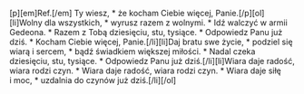 [p][em]Ref.[/em] Ty wiesz, * że kocham Ciebie więcej, Panie.[/p][ol][li]Wolny dla wszystkich, * wyrusz razem z wolnymi. * Idź walczyć w armii Gedeona. * Razem z Tobą dziesięciu, stu, tysiące. * Odpowiedz Panu już dziś. * Kocham Ciebie więcej, Panie.[/li][li]Daj bratu swe życie, * podziel się wiarą i sercem, * bądź świadkiem większej miłości. * Nadal czeka dziesięciu, stu, tysiące. * Odpowiedz Panu już dziś.[/li][li]Wiara daje radość, wiara rodzi czyn. * Wiara daje radość, wiara rodzi czyn. * Wiara daje siłę i moc, * uzdalnia do czynów już dziś.[/li][/ol]